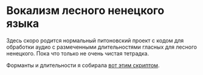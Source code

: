 # Вокализм лесного ненецкого языка

Здесь скоро родится нормальный питоновский проект с кодом для обработки аудио с размеченными длительностями гласных для лесного ненецкого. Пока что только не очень чистая тетрадка. 

Форманты и длительности я собирала [вот этим скриптом](https://github.com/jonorthwash/praat-scripts/blob/master/collect_durations_f0_formants_intensity_and_fields_throughout_vowels.praat).